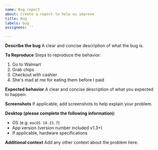 ```yaml
---
name: Bug report
about: Create a report to help us improve
title: Bug
labels: bug
assignees: ''

---
```


**Describe the bug**
A clear and concise description of what the bug is.

**To Reproduce**
Steps to reproduce the behavior:
1. Go to Walmart
2. Grab chips 
3. Checkout with cashier
4. She's mad at me for eating them before I paid

**Expected behavior**
A clear and concise description of what you expected to happen.

**Screenshots**
If applicable, add screenshots to help explain your problem.

**Desktop (please complete the following information):**
 - OS (e.g. `macOS 10.15.7`)
 - App version (version number included v1.3+)
 - If applicable, hardware specifications

**Additional context**
Add any other context about the problem here.

